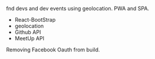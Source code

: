 fnd devs and dev events using geolocation. PWA and SPA.

- React-BootStrap
- geolocation
- Github API
- MeetUp API

Removing Facebook Oauth from build.
